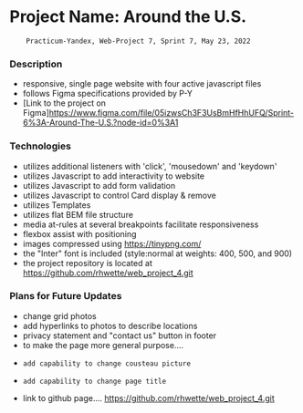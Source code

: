# Project Name: Around the U.S.

        Practicum-Yandex, Web-Project 7, Sprint 7, May 23, 2022

### Description

- responsive, single page website with four active javascript files
- follows Figma specifications provided by P-Y
- [Link to the project on Figma]https://www.figma.com/file/05izwsCh3F3UsBmHfHhUFQ/Sprint-6%3A-Around-The-U.S.?node-id=0%3A1

### Technologies

- utilizes additional listeners with 'click', 'mousedown' and 'keydown'
- utilizes Javascript to add interactivity to website
- utilizes Javascript to add form validation
- utilizes Javascript to control Card display & remove
- utilizes Templates
- utilizes flat BEM file structure
- media at-rules at several breakpoints facilitate responsiveness
- flexbox assist with positioning
- images compressed using https://tinypng.com/
- the "Inter" font is included (style:normal at weights: 400, 500, and 900)
- the project repository is located at https://github.com/rhwette/web_project_4.git

### Plans for Future Updates

- change grid photos
- add hyperlinks to photos to describe locations
- privacy statement and "contact us" button in footer
- to make the page more general purpose....
-     add capability to change cousteau picture
-     add capability to change page title
- link to github page....
  https://github.com/rhwette/web_project_4.git
